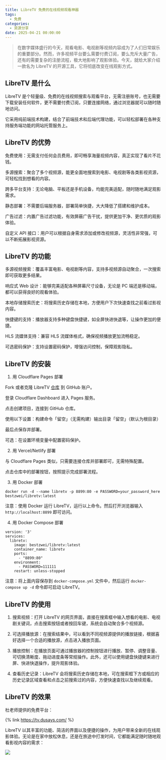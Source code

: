 ```yaml
---
title: LibreTV 免费的在线视频观看神器
tags:
  - 免费
categories:
  - 资源分享
date: 2025-04-21 00:00:00
---
```


> 在数字媒体盛行的今天，观看电影、电视剧等视频内容成为了人们日常娱乐的重要部分。然而，许多视频平台要么需要付费订阅，要么充斥大量广告，还有的需要复杂的注册流程，极大地影响了观影体验。今天，就给大家介绍一款名为 LibreTV 的开源工具，它将彻底改变在线观影方式。

<!-- more -->

## LibreTV 是什么

LibreTV 是个轻量级、免费的在线视频搜索与观看平台，无需注册账号，也无需要下载安装任何软件，更不需要付费订阅，只要连接网络，通过浏览器就可以随时随地访问。

它采用纯前端技术构建，结合了前端技术和后端代理功能，可以轻松部署在各种支持服务端功能的网站托管服务上。

## LibreTV 的优势

免费使用：无需支付任何会员费用，即可畅享海量视频内容，真正实现了看片不花钱。

多源搜索：聚合了多个视频源，能更全面地搜索到电影、电视剧等各类影视资源，可轻松找到想看的内容。

跨多平台支持：无论电脑、平板还是手机设备，均能完美适配，随时随地满足观影需求。

静态部署：不需要后端服务器，部署简单快捷，大大降低了搭建和维护成本。

广告过滤：内置广告过滤功能，有效屏蔽广告干扰，提供更加干净、更优质的观影体验。

自定义 API 接口：用户可以根据自身需求添加或修改视频源，灵活性非常强，可以不断拓展影视资源。

## LibreTV 的功能

多源视频搜索：覆盖丰富电影、电视剧等内容，支持多视频源自动聚合，一次搜索即可获取更多结果。

响应式 Web 设计：能够完美适配各种屏幕尺寸设备，无论是 PC 端还是移动端，都可以获得良好的观看体验。

本地存储搜索历史：将搜索历史存储在本地，方便用户下次快速查找之前看过影视内容。

快捷键的支持：播放器支持多种键盘快捷键，如全屏快进快退等，让操作更加的便捷。

HLS 流媒体支持：兼容 HLS 流媒体格式，确保视频播放更加流畅稳定。

可选密码保护：支持设置密码保护，增强访问控制，保障观影隐私。

## LibreTV 的安装

1. 用 Cloudflare Pages 部署

Fork 或者克隆 LibreTV [仓库](https://github.com/LibreSpark/LibreTV) 到 GitHub 账户。

登录 Cloudflare Dashboard 进入 Pages 服务。

点击创建项目，连接到 GitHub 仓库。

使用以下设置：构建命令「留空」（无需构建）输出目录「留空」（默认为根目录）

最后点保存并部署。

可选：在设置环境变量中配置密码保护。

2. 用 Vercel/Netlify 部署

与 Cloudflare Pages 类似，只需要连接仓库并部署即可，无需特殊配置。

点击仓库中的部署按钮，按照提示完成部署流程。

3. 用 Docker 部署

```
docker run -d --name libretv -p 8899:80 -e PASSWORD=your_password_here bestzwei/libretv:latest
```

注意：使用 Docker 运行 LibreTV，运行以上命令。然后打开浏览器输入 `http://localhost:8899` 即可访问。

4. 用 Docker Compose 部署

```
version: '3'
services:
  libretv:
    image: bestzwei/libretv:latest
    container_name: libretv
    ports:
      - "8899:80"
    environment:
      - PASSWORD=111111
    restart: unless-stopped
```

注意：将上面内容保存到 `docker-compose.yml` 文件中，然后运行 `docker-compose up -d` 命令即可启动 LibreTV。

## LibreTV 的使用

1. 搜索视频：打开 LibreTV 的网页界面，直接在搜索框中输入想看的电影、电视剧关键词，点击搜索按钮或者按回车键，系统会自动聚合多个视频源。

2. 可选择播放源：在搜索结果中，可以看到不同视频源提供的播放链接，根据喜好选择一个合适的播放源，点击进入播放页面。

3. 播放控制：在播放页面可通过播放器的控制按钮进行播放、暂停、调整音量、可切换清晰度、拖动进度条等常规操作。此外，还可以使用键盘快捷键来进行屏、快进快退操作，提升观影体验。

4. 查看历史记录：LibreTV 会将搜索历史存储在本地，可在搜索框下方或相应的历史记录区域查看和点击之前搜索过的内容，方便快速查找以及继续观看。

## LibreTV 的效果

杜老师提供的免费平台：

{% link https://tv.dusays.com/ %}

LibreTV 以其丰富的功能、简洁的界面以及便捷的操作，为用户带来全新的在线观影体验。无论是在家中放松休息，还是在旅途中打发时间，它都能满足随时随地观看影视内容的需求：

![](https://cdn.dusays.com/2025/04/821-1.jpg)